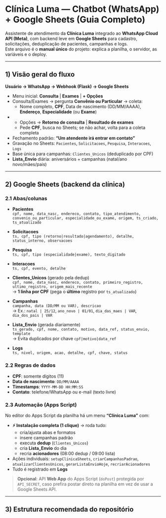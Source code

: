 # Clínica Luma — Chatbot (WhatsApp) + Google Sheets (Guia Completo)

Assistente de atendimento da **Clínica Luma** integrado ao **WhatsApp Cloud API (Meta)**, com backend leve em **Google Sheets** para cadastro, solicitações, deduplicação de pacientes, campanhas e logs.  
Este arquivo é o **manual único** do projeto: explica a planilha, o servidor, as variáveis e o deploy.

---

## 1) Visão geral do fluxo

**Usuário → WhatsApp → Webhook (Flask) → Google Sheets**

- Menu inicial: **Consulta** | **Exames** | **+ Opções**
- Consulta/Exames → pergunta **Convênio ou Particular** → coleta:
  - Nome completo, **CPF**, Data de nascimento (DD/MM/AAAA), **Endereço**, **Especialidade** (ou **Exame**)
- + Opções → **Retorno de consulta** | **Resultado de exames**
  - Pede **CPF**, busca no Sheets; se não achar, volta para a coleta completa
- Fechamento padrão: **“Um atendente irá entrar em contato”**
- Gravação no Sheets: `Pacientes`, `Solicitacoes`, `Pesquisa`, `Interacoes`, `Logs`
- Base única para campanhas: `Clientes_Unicos` (deduplicado por CPF)
- **Lista_Envio** diária: aniversários + campanhas (natal/ano novo/mães/pais)

---

## 2) Google Sheets (backend da clínica)

### 2.1 Abas/colunas
- **Pacientes**  
  `cpf, nome, data_nasc, endereco, contato, tipo_atendimento, convenio_ou_particular, especialidade_ou_exame, origem, ts_criado, ts_atualizado`

- **Solicitacoes**  
  `ts, cpf, tipo (retorno|resultado|agendamento), detalhe, status_interno, observacoes`

- **Pesquisa**  
  `ts, cpf, tipo (especialidade|exame), texto_digitado`

- **Interacoes**  
  `ts, cpf, evento, detalhe`

- **Clientes_Unicos** (gerado pela dedup)  
  `cpf, nome, data_nasc, endereco, contato, primeiro_registro, ultimo_registro, origem_mais_recente`  
  → **1 linha por CPF** (pega o **último** registro por `ts_atualizado`)

- **Campanhas**  
  `campanha, data (DD/MM ou VAR), descricao`  
  → Ex.: `natal | 25/12`, `ano_novo | 01/01`, `dia_das_maes | VAR`, `dia_dos_pais | VAR`

- **Lista_Envio** (gerada diariamente)  
  `ts_gerado, cpf, nome, contato, motivo, data_ref, status_envio, template`  
  → Evita duplicados por chave `cpf|motivo|data_ref`

- **Logs**  
  `ts, nivel, origem, acao, detalhe, cpf, chave, status`

### 2.2 Regras de dados
- **CPF**: somente dígitos (11)  
- **Data de nascimento**: `DD/MM/AAAA`  
- **Timestamps**: `YYYY-MM-DD HH:MM:SS`  
- **Contato**: telefone/WhatsApp ou e-mail (texto livre)

### 2.3 Automação (Apps Script)
No editor do Apps Script da planilha há um menu **“Clínica Luma”** com:

- **⚡ Instalação completa (1 clique)** → roda tudo:
  - cria/ajusta abas e formatos
  - insere campanhas padrão
  - executa **dedup** (`Clientes_Unicos`)
  - cria **Lista_Envio** do dia
  - recria **acionadores** (08:00 dedup / 09:00 lista)
- Ações individuais: `setupClinicaSheets`, `criarCampanhasPadrao`, `atualizarClientesUnicos`, `gerarListaEnvioHoje`, `recriarAcionadores`
- Tudo é registrado em **Logs**

> **Opcional**: API **Web App** do Apps Script (`doPost`) protegida por `API_SECRET`, caso prefira postar direto na planilha em vez de usar a Google Sheets API.

---

## 3) Estrutura recomendada do repositório


